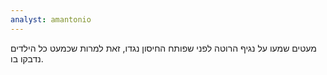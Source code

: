 ```yaml
---
analyst: amantonio
---
```


מעטים שמעו על נגיף הרוטה לפני שפותח החיסון נגדו, זאת למרות שכמעט כל הילדים נדבקו בו.
